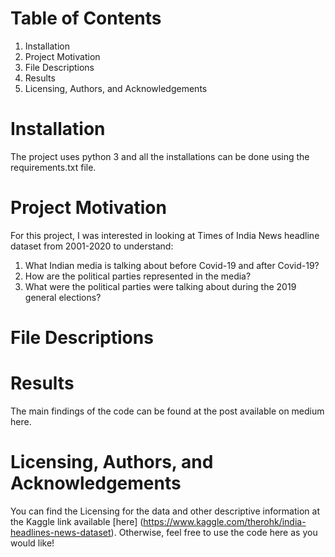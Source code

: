 # Table of Contents
1. Installation
2. Project Motivation
3. File Descriptions
4. Results
5. Licensing, Authors, and Acknowledgements

# Installation
The project uses python 3 and all the installations can be done using the requirements.txt file.

# Project Motivation
For this project, I was interested in looking at Times of India News headline dataset from 2001-2020 to understand:
1. What Indian media is talking about before Covid-19 and after Covid-19?
2. How are the political parties represented in the media?
3. What were the political parties were talking about during the 2019 general elections?


# File Descriptions

# Results
The main findings of the code can be found at the post available on medium here.

# Licensing, Authors, and Acknowledgements
You can find the Licensing for the data and other descriptive information at the Kaggle link available [here] (https://www.kaggle.com/therohk/india-headlines-news-dataset). Otherwise, feel free to use the code here as you would like!
